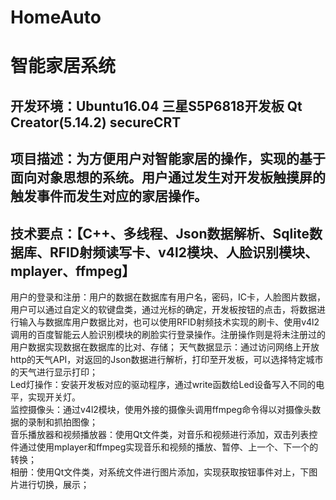 # HomeAuto

# 智能家居系统
## 开发环境：Ubuntu16.04    三星S5P6818开发板    Qt Creator(5.14.2)    secureCRT    
## 项目描述：为方便用户对智能家居的操作，实现的基于面向对象思想的系统。用户通过发生对开发板触摸屏的触发事件而发生对应的家居操作。
## 技术要点：【C++、多线程、Json数据解析、Sqlite数据库、RFID射频读写卡、v4l2模块、人脸识别模块、mplayer、ffmpeg】</b>  
用户的登录和注册：用户的数据在数据库有用户名，密码，IC卡，人脸图片数据，用户可以通过自定义的软键盘类，通过光标的确定，开发板按钮的点击，将数据进行输入与数据库用户数据比对，也可以使用RFID射频技术实现的刷卡、使用v4l2调用的百度智能云人脸识别模块的刷脸实行登录操作。注册操作则是将未注册过的用户数据实现数据在数据库的比对、存储；
天气数据显示：通过访问网络上开放http的天气API，对返回的Json数据进行解析，打印至开发板，可以选择特定城市的天气进行显示打印；</b>  
Led灯操作：安装开发板对应的驱动程序，通过write函数给Led设备写入不同的电平，实现开关灯。</b>  
监控摄像头：通过v4l2模块，使用外接的摄像头调用ffmpeg命令得以对摄像头数据的录制和抓拍图像；</b>  
音乐播放器和视频播放器：使用Qt文件类，对音乐和视频进行添加，双击列表控件通过使用mplayer和ffmpeg实现音乐和视频的播放、暂停、上一个、下一个的转换；</b>  
相册：使用Qt文件类，对系统文件进行图片添加，实现获取按钮事件对上，下图片进行切换，展示；</b>  

